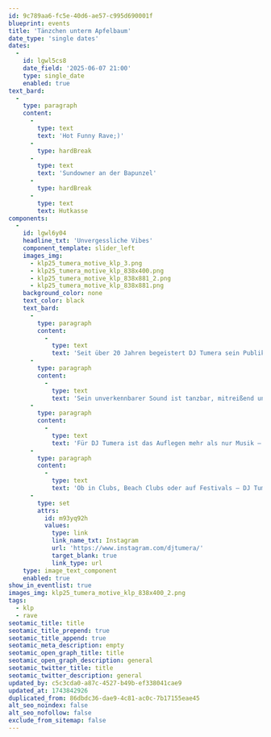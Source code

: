 ```yaml
---
id: 9c789aa6-fc5e-40d6-ae57-c995d690001f
blueprint: events
title: 'Tänzchen unterm Apfelbaum'
date_type: 'single dates'
dates:
  -
    id: lgwl5cs8
    date_field: '2025-06-07 21:00'
    type: single_date
    enabled: true
text_bard:
  -
    type: paragraph
    content:
      -
        type: text
        text: 'Hot Funny Rave;)'
      -
        type: hardBreak
      -
        type: text
        text: 'Sundowner an der Bapunzel'
      -
        type: hardBreak
      -
        type: text
        text: Hutkasse
components:
  -
    id: lgwl6y04
    headline_txt: 'Unvergessliche Vibes'
    component_template: slider_left
    images_img:
      - klp25_tumera_motive_klp_3.png
      - klp25_tumera_motive_klp_838x400.png
      - klp25_tumera_motive_klp_838x881_2.png
      - klp25_tumera_motive_klp_838x881.png
    background_color: none
    text_color: black
    text_bard:
      -
        type: paragraph
        content:
          -
            type: text
            text: 'Seit über 20 Jahren begeistert DJ Tumera sein Publikum mit einer ausgewogenen Kombination aus Deep House, Tech House, Techno, sowie fast vergessenen Classics. '
      -
        type: paragraph
        content:
          -
            type: text
            text: 'Sein unverkennbarer Sound ist tanzbar, mitreißend und immer perfekt auf die Stimmung des Moments abgestimmt. Mit einem besonderen Gespür für die passende Musik versteht er es, die Crowd zu lesen, zu verstehen und sie mit einer positiven Energie zu erfüllen.'
      -
        type: paragraph
        content:
          -
            type: text
            text: 'Für DJ Tumera ist das Auflegen mehr als nur Musik – er sieht sich als Teil der Crowd und schafft es, eine Verbindung zwischen Künstler und Publikum herzustellen. Sein Ziel ist es, auf jedem Dancefloor eine Atmosphäre voller Freude und Einheit zu schaffen.'
      -
        type: paragraph
        content:
          -
            type: text
            text: 'Ob in Clubs, Beach Clubs oder auf Festivals – DJ Tumera hat mit seinen Sets Spuren hinterlassen und bleibt stets seiner Vision treu: Menschen mit seiner Musik zu bewegen und zu inspirieren.'
      -
        type: set
        attrs:
          id: m93yq92h
          values:
            type: link
            link_name_txt: Instagram
            url: 'https://www.instagram.com/djtumera/'
            target_blank: true
            link_type: url
    type: image_text_component
    enabled: true
show_in_eventlist: true
images_img: klp25_tumera_motive_klp_838x400_2.png
tags:
  - klp
  - rave
seotamic_title: title
seotamic_title_prepend: true
seotamic_title_append: true
seotamic_meta_description: empty
seotamic_open_graph_title: title
seotamic_open_graph_description: general
seotamic_twitter_title: title
seotamic_twitter_description: general
updated_by: c5c3cda0-a87c-4527-b49b-ef338041cae9
updated_at: 1743842926
duplicated_from: 86dbdc36-dae9-4c81-ac0c-7b17155eae45
alt_seo_noindex: false
alt_seo_nofollow: false
exclude_from_sitemap: false
---
```

